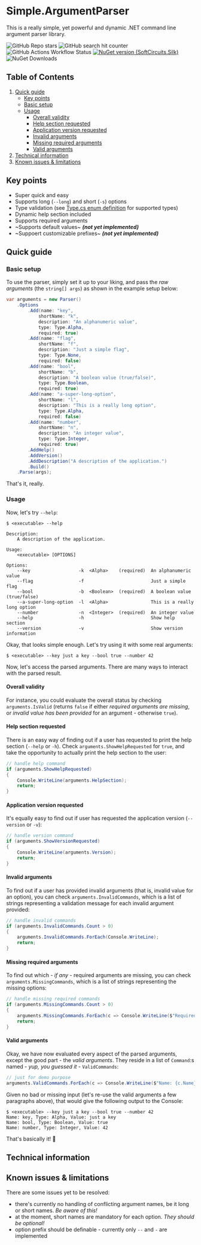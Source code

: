 # Simple.ArgumentParser
This is a really simple, yet powerful and dynamic .NET command line argument parser library.

![GitHub Repo stars](https://img.shields.io/github/stars/henkla/Simple.ArgumentParser)
![GitHub search hit counter](https://img.shields.io/github/search/henkla/Simple.ArgumentParser/goto)
![GitHub Actions Workflow Status](https://img.shields.io/github/actions/workflow/status/henkla/Simple.ArgumentParser/nuget-publish.yml)
[![NuGet version (SoftCircuits.Silk)](https://img.shields.io/nuget/v/Simple.ArgumentParser.svg?style=flat-square)](https://www.nuget.org/packages/Simple.ArgumentParser/)
![NuGet Downloads](https://img.shields.io/nuget/dt/Simple.ArgumentParser)


## Table of Contents
1. [Quick guide](#quick-guide)
   - [Key points](#key-points)
   - [Basic setup](#basic-setup)
   - [Usage](#usage)
     - [Overall validity](#overall-validity)
     - [Help section requested](#help-section-requested)
     - [Application version requested](#application-version-requested)
     - [Invalid arguments](#invalid-arguments)
     - [Missing required arguments](#missing-required-arguments)
     - [Valid arguments](#valid-arguments)
3. [Technical information](#technical-information)
4. [Known issues & limitations](#known-issues--limitations)

## Key points
* Super quick and easy
* Supports long (`--long`) and short (`-s`) options
* Type validation (see [Type.cs enum definition](Simple.ArgumentParser/Type.cs) for supported types)
* Dynamic help section included
* Supports required arguments
* ~Supports default values~ _**(not yet implemented)**_
* ~Suppoert customizable prefixes~ _**(not yet implemented)**_

## Quick guide

### Basic setup

To use the parser, simply set it up to your liking, and pass the _raw arguments_ (the `string[] args`) as shown in the example setup below:

```csharp
var arguments = new Parser()
    .Options
        .Add(name: "key",
            shortName: "k",
            description: "An alphanumeric value",
            type: Type.Alpha,
            required: true)
        .Add(name: "flag",
            shortName: "f",
            description: "Just a simple flag",
            type: Type.None,
            required: false)
        .Add(name: "bool",
            shortName: "b",
            description: "A boolean value (true/false)",
            type: Type.Boolean,
            required: true)
        .Add(name: "a-super-long-option",
            shortName: "l",
            description: "This is a really long option",
            type: Type.Alpha,
            required: false)
        .Add(name: "number",
            shortName: "n",
            description: "An integer value",
            type: Type.Integer,
            required: true)
        .AddHelp()
        .AddVersion()
        .AddDescription("A description of the application.")
        .Build()
    .Parse(args);
```

That's it, really.

### Usage

Now, let's try `--help`:

```console
$ <executable> --help

Description:
    A description of the application.

Usage:
    <executable> [OPTIONS]

Options:
    --key                  -k  <Alpha>    (required)  An alphanumeric value
    --flag                 -f                         Just a simple flag
    --bool                 -b  <Boolean>  (required)  A boolean value (true/false)
    --a-super-long-option  -l  <Alpha>                This is a really long option
    --number               -n  <Integer>  (required)  An integer value
    --help                 -h                         Show help section
    --version              -v                         Show version information

```

Okay, that looks simple enough. Let's try using it with some real arguments:

`$ <executable> --key just a key --bool true --number 42`

Now, let's access the parsed arguments. There are many ways to interact with the parsed result. 

#### Overall validity
For instance, you could evaluate the overall status by checking `arguments.IsValid` (returns `false` if either _required arguments are missing_, or _invalid value has been provided_ for an argument - otherwise `true`).

#### Help section requested
There is an easy way of finding out if a user has requested to print the help section (`--help` or `-h`). Check `arguments.ShowHelpRequested` for `true`, and take the opportunity to actually print the help section to the user:

```csharp
// handle help command
if (arguments.ShowHelpRequested)
{
    Console.WriteLine(arguments.HelpSection);
    return;
}
```

#### Application version requested
It's equally easy to find out if user has requested the application version (`--version` or `-v`):

```csharp
// handle version command
if (arguments.ShowVersionRequested)
{
    Console.WriteLine(arguments.Version);
    return;
}
```

#### Invalid arguments
To find out if a user has provided invalid arguments (that is, invalid value for an option), you can check `arguments.InvalidCommands`, which is a list of strings representing a validation message for each invalid argument provided:

```csharp
// handle invalid commands
if (arguments.InvalidCommands.Count > 0)
{
    arguments.InvalidCommands.ForEach(Console.WriteLine);
    return;
}
```

#### Missing required arguments
To find out which - _if any_ - required arguments are missing, you can check `arguments.MissingCommands`, which is a list of strings representing the missing options:

```csharp
// handle missing required commands
if (arguments.MissingCommands.Count > 0)
{
    arguments.MissingCommands.ForEach(c => Console.WriteLine($"Required command is missing: {c}"));
    return;
}
```

#### Valid arguments
Okay, we have now evaluated every aspect of the parsed arguments, except the good part - the _valid arguments_. They reside in a list of `Command`:s named - _yup, you guessed it_ - `ValidCommands`:

```csharp
// just for demo purpose
arguments.ValidCommands.ForEach(c => Console.WriteLine($"Name: {c.Name}, Type: {c.Type}, Value: {c.Value}"));
```

Given no bad or missing input (let's re-use the valid arguments a few paragraphs above), that would give the following output to the Console:

```console
$ <executable> --key just a key --bool true --number 42
Name: key, Type: Alpha, Value: just a key
Name: bool, Type: Boolean, Value: true
Name: number, Type: Integer, Value: 42
```

That's basically it! 🙂

## Technical information

## Known issues & limitations

There are some issues yet to be resolved:
* there's currently no handling of conflicting argument names, be it long or short names. _Be aware of this!_
* at the moment, short names are mandatory for each option. _They should be optional!_
* option prefix should be definable - currently only `--` and `-` are implemented
